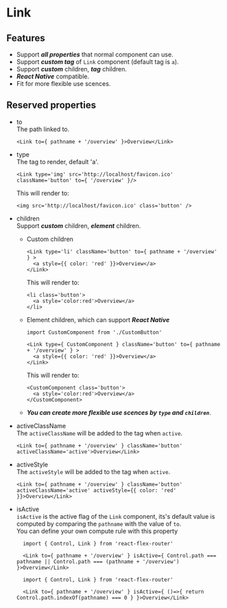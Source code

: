 # Link
## Features
  * Support ***all properties*** that normal component can use.
  * Support ***custom tag*** of `Link` component (default tag is `a`).
  * Support ***custom*** children, ***tag*** children.
  * ***React Native*** compatible.
  * Fit for more flexible use scences.
## Reserved properties
  * to  
    The path linked to.  
    ```
    <Link to={ pathname + '/overview' }>Overview</Link>
    ```
  * type  
    The tag to render, default 'a'.  
    ```
    <Link type='img' src='http://localhost/favicon.ico' className='button' to={ '/overview' }/>
    ```  
    This will render to:  
    ```
    <img src='http://localhost/favicon.ico' class='button' />
    ```  
  * children  
    Support ***custom*** children, ***element*** children.
    * Custom children  
      ```
      <Link type='li' className='button' to={ pathname + '/overview' } >
        <a style={{ color: 'red' }}>Overview</a>
      </Link>
      ```  
      This will render to:  
      ```
      <li class='button'>
        <a style='color:red'>Overview</a>
      </li>
      ```  
    * Element children, which can support ***React Native***  
      ```
      import CustomComponent from './CustomButton'

      <Link type={ CustomComponent } className='button' to={ pathname + '/overview' } >
        <a style={{ color: 'red' }}>Overview</a>
      </Link>
      ```
      This will render to:  
      ```
      <CustomComponent class='button'>
        <a style='color:red'>Overview</a>
      </CustomComponent>
      ```
    * ***You can create more flexible use scences by `type` and `children`***.

  * activeClassName  
    The `activeClassName` will be added to the tag when `active`.  

    ```
    <Link to={ pathname + '/overview' } className='button' activeClassName='active'>Overview</Link>
    ```  
  * activeStyle  
    The `activeStyle` will be added to the tag when `active`. 
    
    ```
    <Link to={ pathname + '/overview' } className='button' activeClassName='active' activeStyle={{ color: 'red' }}>Overview</Link>
    ```  
  * isActive  
    `isActive` is the active flag of the `Link` component, its's default value is computed by comparing the `pathname` with the value of `to`.  
    You can define your own compute rule with this property  
    ```
      import { Control, Link } from 'react-flex-router'

      <Link to={ pathname + '/overview' } isActive={ Control.path === pathname || Control.path === (pathname + '/overview') }>Overview</Link>
    ```  
    ```
      import { Control, Link } from 'react-flex-router'

      <Link to={ pathname + '/overview' } isActive={ ()=>{ return Control.path.indexOf(pathname) === 0 } }>Overview</Link>
    ```
